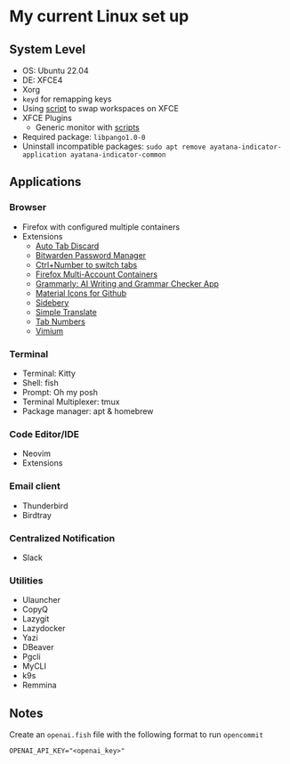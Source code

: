 # My current Linux set up

## System Level

- OS: Ubuntu 22.04
- DE: XFCE4
- Xorg
- `keyd` for remapping keys
- Using [script](https://github.com/khaitranhq/swap-xfce-workspaces) to swap workspaces on XFCE
- XFCE Plugins
    - Generic monitor with [scripts](https://github.com/xtonousou/xfce4-genmon-scripts)
- Required package: `libpango1.0-0`
- Uninstall incompatible packages: `sudo apt remove ayatana-indicator-application ayatana-indicator-common`

## Applications

### Browser

- Firefox with configured multiple containers
- Extensions
  - [Auto Tab Discard](https://addons.mozilla.org/en-US/firefox/addon/auto-tab-discard/?utm_source=addons.mozilla.org&utm_medium=referral&utm_content=search)
  - [Bitwarden Password Manager](https://addons.mozilla.org/en-US/firefox/addon/bitwarden-password-manager/?utm_source=addons.mozilla.org&utm_medium=referral&utm_content=search)
  - [Ctrl+Number to switch tabs](https://addons.mozilla.org/en-US/firefox/addon/ctrl-number-to-switch-tabs/)
  - [Firefox Multi-Account Containers](https://addons.mozilla.org/en-US/firefox/addon/multi-account-containers/)
  - [Grammarly: AI Writing and Grammar Checker App](https://addons.mozilla.org/en-US/firefox/addon/grammarly-1/)
  - [Material Icons for Github](https://addons.mozilla.org/en-US/firefox/addon/material-icons-for-github/)
  - [Sidebery](https://addons.mozilla.org/en-US/firefox/addon/sidebery/)
  - [Simple Translate](https://addons.mozilla.org/en-US/firefox/addon/simple-translate/)
  - [Tab Numbers](https://addons.mozilla.org/en-US/firefox/addon/tab_numbers/)
  - [Vimium](https://addons.mozilla.org/en-US/firefox/addon/vimium-ff/)

### Terminal

- Terminal: Kitty
- Shell: fish
- Prompt: Oh my posh
- Terminal Multiplexer: tmux
- Package manager: apt & homebrew

### Code Editor/IDE

- Neovim
- Extensions

### Email client

- Thunderbird
- Birdtray

### Centralized Notification

- Slack

### Utilities

- Ulauncher
- CopyQ
- Lazygit
- Lazydocker
- Yazi
- DBeaver
- Pgcli
- MyCLI
- k9s
- Remmina

## Notes

Create an `openai.fish` file with the following format to run `opencommit`

```fish
OPENAI_API_KEY="<openai_key>"
```
